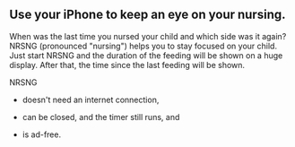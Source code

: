 ## Use your iPhone to keep an eye on your nursing.

When was the last time you nursed your child and which side was it again? NRSNG (pronounced "nursing") helps you to stay focused on your child. Just start NRSNG and the duration of the feeding will be shown on a huge display. After that, the time since the last feeding will be shown.

NRSNG

* doesn't need an internet connection,

* can be closed, and the timer still runs, and

* is ad-free.
